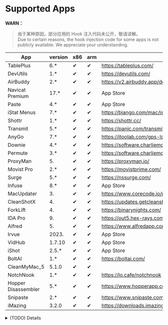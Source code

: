 # Supported Apps

**WARN：**
> 由于某种原因，部分应用的 Hook 注入代码未公开，敬请谅解。  
> Due to certain reasons, the hook injection code for some apps is not publicly available. We appreciate your understanding.

| App                 | version | x86 | arm | Download                                                    | SIP | Author      |
| ------------------- | ------- | --- | --- | ----------------------------------------------------------- | --- | ----------- |
| TablePlus           | 6.*     | ✔   | ✔   | <https://tableplus.com/>                                    |     |             |
| DevUtils            | 1.*     | ✔   | ✔   | <https://devutils.com/>                                     |     |             |
| AirBuddy            | 2.*     | ✔   | ✔   | <https://v2.airbuddy.app/download>                          |     |             |
| Navicat Premium     | 17.*    | ✔   | ✔   | App Store                                                   |     |             |
| Paste               | 4.*     | ✔   | ✔   | App Store                                                   |     | Hokkaido    |
| iStat Menus         | 7.*     | ✔   | ✔   | <https://bjango.com/mac/istatmenus/>                        |     | Hokkaido    |
| Shottr              | 1.*     | ✔   | ✔   | <https://shottr.cc/>                                        |     | Hokkaido    |
| Transmit            | 5.*     | ✔   | ✔   | <https://panic.com/transmit/#download>                      |     |             |
| AnyGo               | 7.*     | ✔   | ✔   | <https://itoolab.com/gps-location-changer/>                 |     |             |
| Downie              | 4.*     | ✔   | ✔   | <https://software.charliemonroe.net/downie/>                |     |             |
| Permute             | 3.*     | ✔   | ✔   | <https://software.charliemonroe.net/permute/>               |     |             |
| ProxyMan            | 5.      | ✔   | ✔   | <https://proxyman.io/>                                      | ON  |             |
| Movist Pro          | 2.*     | ✔   | ✔   | <https://movistprime.com/>                                  |     |             |
| Surge               | 5.*     | ✔   | ✔   | <https://nssurge.com/>                                      | ON  |             |
| Infuse              | 8.*     | ✔   | ✔   | App Store                                                   |     |             |
| MacUpdater          | 3.      | ✔   | ✔   | <https://www.corecode.io/macupdater/#download>              |     |             |
| CleanShotX          | 4.      | ✔   | ✔   | <https://updates.getcleanshot.com/v3/>                      |     |             |
| ForkLift            | 4.      | ✔   | ✔   | <https://binarynights.com/>                                 | ON  |             |
| IDA Pro             | 9.      | ✔   | ✔   | <https://out5.hex-rays.com/beta90_6ba923/>                  |     | alula       |
| Alfred              | 5.      | ✔   | ✔   | <https://www.alfredapp.com/app/update5/prerelease.xml>      | ON  | weizi       |
| Irvue               | 2023.   | ✔   | ✔   | App Store                                                   | ON  | weizi       |
| VidHub              | 1.7.10  | ✔   | ✔   | App Store                                                   | ON  | weizi       |
| iShot               | 2.5.*   | ✔   | ✔   | App Store                                                   | ON  | weizi       |
| BoltAI              | 1.*     | ✔   | ✔   | <https://boltai.com/>                                       | ON  |             |
| CleanMyMac_5        | 5.1.0   | ✔   | ✔   |                                                             | ON  |             |
| NotchNook           | 1.*     | ✔   | ✔   | <https://lo.cafe/notchnook>                                 | ON  | NKR00711    |
| Hopper Disassembler | 5.*     | ✔   | ✔   | <https://www.hopperapp.com/download.html>                   | ON  |             |
| Snipaste            | 2.*     | ✔   | ✔   | <https://www.snipaste.com/>                                 | ON  |             |
| iMazing             | 3.2.0   | ✔   | ✔   | <https://downloads.imazing.com/com.DigiDNA.iMazing3Mac.xml> | ON  | Antibiotics |
<details>
  <summary>(TODO) Details</summary>
</details>
